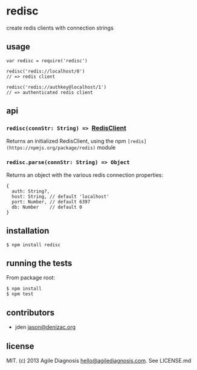# redisc
create redis clients with connection strings

## usage

    var redisc = require('redisc')

    redisc('redis://localhost/0')
    // => redis client

    redisc('redis://authkey@localhost/1')
    // => authenticated redis client


## api

### `redisc(connStr: String) => `[RedisClient](https://npmjs.org/package/redis)

Returns an initialized RedisClient, using the npm `[redis](https://npmjs.org/package/redis)` module

### `redisc.parse(connStr: String) => Object`

Returns an object with the various redis connection properties:

    {
      auth: String?,
      host: String, // default 'localhost'
      port: Number, // default 6397
      db: Number    // default 0
    }

## installation

    $ npm install redisc


## running the tests

From package root:

    $ npm install
    $ npm test


## contributors

- jden <jason@denizac.org>


## license

MIT. (c) 2013 Agile Diagnosis <hello@agilediagnosis.com>. See LICENSE.md
